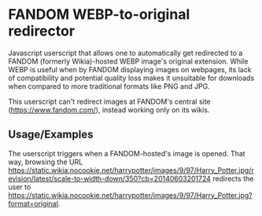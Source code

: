 # FANDOM WEBP-to-original redirector

Javascript userscript that allows one to automatically get redirected to a FANDOM (formerly Wikia)-hosted WEBP image's original extension. While WEBP is useful when by FANDOM displaying images on webpages, its lack of compatibility and potential quality loss makes it unsuitable for downloads when compared to more traditional formats like PNG and JPG.

This userscript can't redirect images at FANDOM's central site (https://www.fandom.com/), instead working only on its wikis.
## Usage/Examples

The userscript triggers when a FANDOM-hosted's image is opened. That way, browsing the URL https://static.wikia.nocookie.net/harrypotter/images/9/97/Harry_Potter.jpg/revision/latest/scale-to-width-down/350?cb=20140603201724 redirects the user to https://static.wikia.nocookie.net/harrypotter/images/9/97/Harry_Potter.jpg?format=original.

